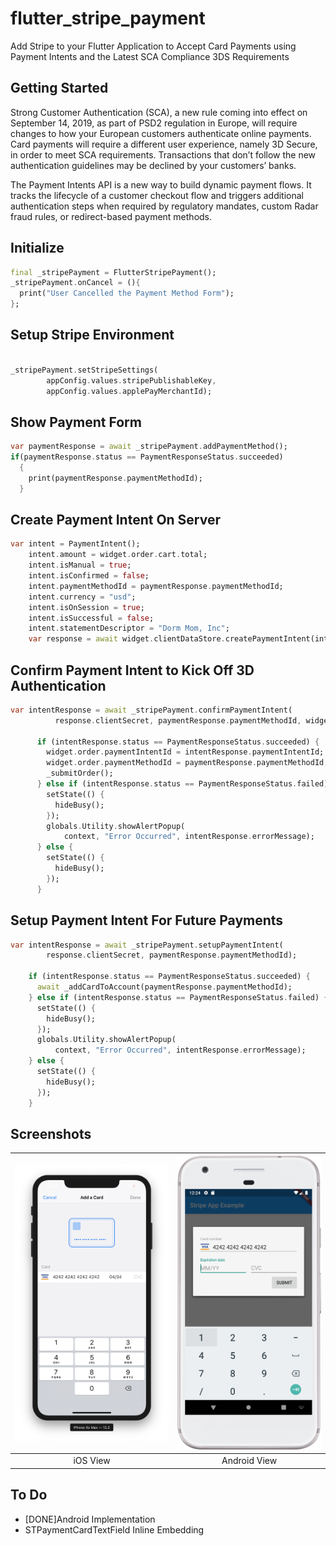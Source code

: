# flutter_stripe_payment

Add Stripe to your Flutter Application to Accept Card Payments using Payment Intents and the Latest SCA Compliance 3DS Requirements 

## Getting Started

Strong Customer Authentication (SCA), a new rule coming into effect on September 14, 2019, as part of PSD2 regulation in Europe, will require changes to how your European customers authenticate online payments. Card payments will require a different user experience, namely 3D Secure, in order to meet SCA requirements. Transactions that don’t follow the new authentication guidelines may be declined by your customers’ banks.

The Payment Intents API is a new way to build dynamic payment flows. It tracks the lifecycle of a customer checkout flow and triggers additional authentication steps when required by regulatory mandates, custom Radar fraud rules, or redirect-based payment methods. 

## Initialize

```dart
final _stripePayment = FlutterStripePayment();
_stripePayment.onCancel = (){
  print("User Cancelled the Payment Method Form");
};
```

## Setup Stripe Environment

```dart

_stripePayment.setStripeSettings(
        appConfig.values.stripePublishableKey,
        appConfig.values.applePayMerchantId);
```

## Show Payment Form

```dart
var paymentResponse = await _stripePayment.addPaymentMethod();
if(paymentResponse.status == PaymentResponseStatus.succeeded)
  {
    print(paymentResponse.paymentMethodId);
  }
```

## Create Payment Intent On Server

```dart
var intent = PaymentIntent();
    intent.amount = widget.order.cart.total;
    intent.isManual = true;
    intent.isConfirmed = false;
    intent.paymentMethodId = paymentResponse.paymentMethodId;
    intent.currency = "usd";
    intent.isOnSession = true;
    intent.isSuccessful = false;
    intent.statementDescriptor = "Dorm Mom, Inc";
    var response = await widget.clientDataStore.createPaymentIntent(intent);
```

## Confirm Payment Intent to Kick Off 3D Authentication

```dart
var intentResponse = await _stripePayment.confirmPaymentIntent(
          response.clientSecret, paymentResponse.paymentMethodId, widget.order.cart.total);

      if (intentResponse.status == PaymentResponseStatus.succeeded) {
        widget.order.paymentIntentId = intentResponse.paymentIntentId;
        widget.order.paymentMethodId = paymentResponse.paymentMethodId;
        _submitOrder();
      } else if (intentResponse.status == PaymentResponseStatus.failed) {
        setState(() {
          hideBusy();
        });
        globals.Utility.showAlertPopup(
            context, "Error Occurred", intentResponse.errorMessage);
      } else {
        setState(() {
          hideBusy();
        });
      }
```

## Setup Payment Intent For Future Payments

```dart
var intentResponse = await _stripePayment.setupPaymentIntent(
        response.clientSecret, paymentResponse.paymentMethodId);

    if (intentResponse.status == PaymentResponseStatus.succeeded) {
      await _addCardToAccount(paymentResponse.paymentMethodId);
    } else if (intentResponse.status == PaymentResponseStatus.failed) {
      setState(() {
        hideBusy();
      });
      globals.Utility.showAlertPopup(
          context, "Error Occurred", intentResponse.errorMessage);
    } else {
      setState(() {
        hideBusy();
      });
    }
```

## Screenshots
![iOS View](screenshots/screenshot1.png?raw=true "iOS View") | ![Android View](screenshots/screenshot2.png?raw=true "Android View")
|:---:|:---:|
| iOS View | Android View |

## To Do
- [DONE]Android Implementation
- STPaymentCardTextField Inline Embedding
